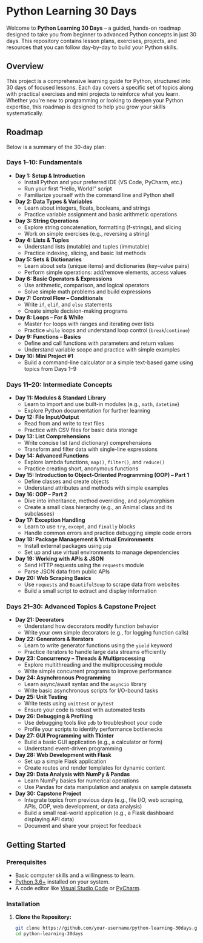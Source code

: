 # Python Learning 30 Days

Welcome to **Python Learning 30 Days** – a guided, hands-on roadmap designed to take you from beginner to advanced Python concepts in just 30 days. This repository contains lesson plans, exercises, projects, and resources that you can follow day-by-day to build your Python skills.

## Overview

This project is a comprehensive learning guide for Python, structured into 30 days of focused lessons. Each day covers a specific set of topics along with practical exercises and mini projects to reinforce what you learn. Whether you're new to programming or looking to deepen your Python expertise, this roadmap is designed to help you grow your skills systematically.

## Roadmap

Below is a summary of the 30-day plan:

### **Days 1–10: Fundamentals**
- **Day 1: Setup & Introduction**
  - Install Python and your preferred IDE (VS Code, PyCharm, etc.)
  - Run your first “Hello, World!” script
  - Familiarize yourself with the command line and Python shell
- **Day 2: Data Types & Variables**
  - Learn about integers, floats, booleans, and strings
  - Practice variable assignment and basic arithmetic operations
- **Day 3: String Operations**
  - Explore string concatenation, formatting (f-strings), and slicing
  - Work on simple exercises (e.g., reversing a string)
- **Day 4: Lists & Tuples**
  - Understand lists (mutable) and tuples (immutable)
  - Practice indexing, slicing, and basic list methods
- **Day 5: Sets & Dictionaries**
  - Learn about sets (unique items) and dictionaries (key–value pairs)
  - Perform simple operations: add/remove elements, access values
- **Day 6: Basic Operators & Expressions**
  - Use arithmetic, comparison, and logical operators
  - Solve simple math problems and build expressions
- **Day 7: Control Flow – Conditionals**
  - Write `if`, `elif`, and `else` statements
  - Create simple decision-making programs
- **Day 8: Loops – For & While**
  - Master `for` loops with ranges and iterating over lists
  - Practice `while` loops and understand loop control (`break`/`continue`)
- **Day 9: Functions – Basics**
  - Define and call functions with parameters and return values
  - Understand variable scope and practice with simple examples
- **Day 10: Mini Project #1**
  - Build a command-line calculator or a simple text-based game using topics from Days 1–9

### **Days 11–20: Intermediate Concepts**
- **Day 11: Modules & Standard Library**
  - Learn to import and use built-in modules (e.g., `math`, `datetime`)
  - Explore Python documentation for further learning
- **Day 12: File Input/Output**
  - Read from and write to text files
  - Practice with CSV files for basic data storage
- **Day 13: List Comprehensions**
  - Write concise list (and dictionary) comprehensions
  - Transform and filter data with single-line expressions
- **Day 14: Advanced Functions**
  - Explore lambda functions, `map()`, `filter()`, and `reduce()`
  - Practice creating short, anonymous functions
- **Day 15: Introduction to Object-Oriented Programming (OOP) – Part 1**
  - Define classes and create objects
  - Understand attributes and methods with simple examples
- **Day 16: OOP – Part 2**
  - Dive into inheritance, method overriding, and polymorphism
  - Create a small class hierarchy (e.g., an Animal class and its subclasses)
- **Day 17: Exception Handling**
  - Learn to use `try`, `except`, and `finally` blocks
  - Handle common errors and practice debugging simple code errors
- **Day 18: Package Management & Virtual Environments**
  - Install external packages using `pip`
  - Set up and use virtual environments to manage dependencies
- **Day 19: Working with APIs & JSON**
  - Send HTTP requests using the `requests` module
  - Parse JSON data from public APIs
- **Day 20: Web Scraping Basics**
  - Use `requests` and `BeautifulSoup` to scrape data from websites
  - Build a small script to extract and display information

### **Days 21–30: Advanced Topics & Capstone Project**
- **Day 21: Decorators**
  - Understand how decorators modify function behavior
  - Write your own simple decorators (e.g., for logging function calls)
- **Day 22: Generators & Iterators**
  - Learn to write generator functions using the `yield` keyword
  - Practice iterators to handle large data streams efficiently
- **Day 23: Concurrency – Threads & Multiprocessing**
  - Explore multithreading and the multiprocessing module
  - Write simple concurrent programs to improve performance
- **Day 24: Asynchronous Programming**
  - Learn async/await syntax and the `asyncio` library
  - Write basic asynchronous scripts for I/O-bound tasks
- **Day 25: Unit Testing**
  - Write tests using `unittest` or `pytest`
  - Ensure your code is robust with automated tests
- **Day 26: Debugging & Profiling**
  - Use debugging tools like `pdb` to troubleshoot your code
  - Profile your scripts to identify performance bottlenecks
- **Day 27: GUI Programming with Tkinter**
  - Build a basic GUI application (e.g., a calculator or form)
  - Understand event-driven programming
- **Day 28: Web Development with Flask**
  - Set up a simple Flask application
  - Create routes and render templates for dynamic content
- **Day 29: Data Analysis with NumPy & Pandas**
  - Learn NumPy basics for numerical operations
  - Use Pandas for data manipulation and analysis on sample datasets
- **Day 30: Capstone Project**
  - Integrate topics from previous days (e.g., file I/O, web scraping, APIs, OOP, web development, or data analysis)
  - Build a small real-world application (e.g., a Flask dashboard displaying API data)
  - Document and share your project for feedback

## Getting Started

### Prerequisites
- Basic computer skills and a willingness to learn.
- [Python 3.6+](https://www.python.org/downloads/) installed on your system.
- A code editor like [Visual Studio Code](https://code.visualstudio.com/) or [PyCharm](https://www.jetbrains.com/pycharm/).

### Installation
1. **Clone the Repository:**
   ```bash
   git clone https://github.com/your-username/python-learning-30days.git
   cd python-learning-30days
